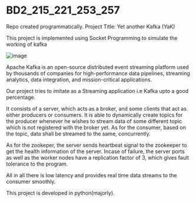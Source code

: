 # BD2_215_221_253_257
Repo created programmatically. Project Title: Yet another Kafka (YaK)

This project is implemented using Socket Programming to simulate the working of kafka


![image](https://user-images.githubusercontent.com/80464081/204954412-69c07f35-071e-4822-9e9f-5842cf83758c.png)



Apache Kafka is an open-source distributed event streaming platform used by thousands of companies for high-performance data pipelines, 
streaming analytics, data integration, and mission-critical applications.

Our project tries to imitate as a Streaming application i.e Kafka upto a good percentage. 

It consists of a server, which acts as a broker, and some clients that act as either producers or consumers. It is able to dynamically create topics
for the producer whenever he wishes to stream data of some different topic which is not registered with the broker yet. As for the consumer, based
on the topic, data shall be streamed to the same, concurrently. 

As for the zookeper, the server sends heartbeat signal to the zookeeper to get the health information of the server. Incase of failure, the server ports as well as the worker nodes have a replication factor of 3, which gives fault tolerance to the program.

All in all there is low latency and provides real time data streams to the consumer smoothly.

This project is developed in python(majorly).
